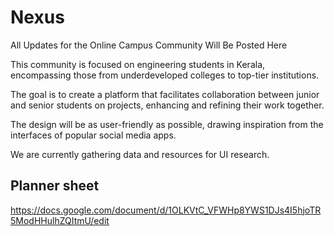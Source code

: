 # Nexus

All Updates for the Online Campus Community Will Be Posted Here

This community is focused on engineering students in Kerala, encompassing those from underdeveloped colleges to top-tier institutions.

The goal is to create a platform that facilitates collaboration between junior and senior students on projects, enhancing and refining their work together. 

The design will be as user-friendly as possible, drawing inspiration from the interfaces of popular social media apps.

We are currently gathering data and resources for UI research.

## Planner sheet
https://docs.google.com/document/d/1OLKVtC_VFWHp8YWS1DJs4I5hjoTR5ModHHulhZQItmU/edit
